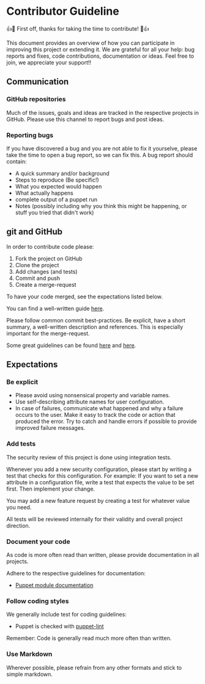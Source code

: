 # Contributor Guideline

:+1::tada: First off, thanks for taking the time to contribute! :tada::+1:

This document provides an overview of how you can participate in improving this project or extending it. We are grateful for all your help: bug reports and fixes, code contributions, documentation or ideas. Feel free to join, we appreciate your support!!

## Communication

### GitHub repositories

Much of the issues, goals and ideas are tracked in the respective projects in GitHub. Please use this channel to report bugs and post ideas.

### Reporting bugs

If you have discovered a bug and you are not able to fix it yourselve, please take the time to open a bug report, so we can fix this. A bug report should contain:

* A quick summary and/or background
* Steps to reproduce (Be specific!)
* What you expected would happen
* What actually happens
* complete output of a puppet run
* Notes (possibly including why you think this might be happening, or stuff you tried that didn't work)

## git and GitHub

In order to contribute code please:

1. Fork the project on GitHub
2. Clone the project
3. Add changes (and tests)
4. Commit and push
5. Create a merge-request

To have your code merged, see the expectations listed below.

You can find a well-written guide [here](https://help.github.com/articles/fork-a-repo).

Please follow common commit best-practices. Be explicit, have a short summary, a well-written description and references. This is especially important for the merge-request.

Some great guidelines can be found [here](https://wiki.openstack.org/wiki/GitCommitMessages) and [here](http://robots.thoughtbot.com/5-useful-tips-for-a-better-commit-message).

## Expectations

### Be explicit

* Please avoid using nonsensical property and variable names.
* Use self-describing attribute names for user configuration.
* In case of failures, communicate what happened and why a failure occurs to the user. Make it easy to track the code or action that produced the error. Try to catch and handle errors if possible to provide improved failure messages.

### Add tests

The security review of this project is done using integration tests.

Whenever you add a new security configuration, please start by writing a test that checks for this configuration. For example: If you want to set a new attribute in a configuration file, write a test that expects the value to be set first. Then implement your change.

You may add a new feature request by creating a test for whatever value you need.

All tests will be reviewed internally for their validity and overall project direction.


### Document your code

As code is more often read than written, please provide documentation in all projects. 

Adhere to the respective guidelines for documentation:

* [Puppet module documentation](http://docs.puppetlabs.com/puppet/latest/reference/modules_documentation.html)

### Follow coding styles

We generally include test for coding guidelines:

* Puppet is checked with [puppet-lint](http://puppet-lint.com/checks/)

Remember: Code is generally read much more often than written.

### Use Markdown

Wherever possible, please refrain from any other formats and stick to simple markdown.
